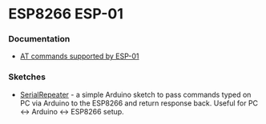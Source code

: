# ESP8266 ESP-01

### Documentation

* [AT commands supported by ESP-01](doc/atcommands.md)

### Sketches

* [SerialRepeater](src/SerialRepeater/SerialRepeater.ino) - a simple Arduino sketch to pass commands typed on PC via Arduino to the ESP8266 and return response back. Useful for PC <-> Arduino <-> ESP8266 setup.
